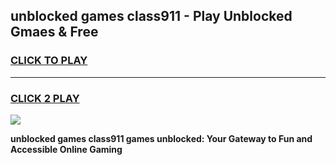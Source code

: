 
## unblocked games class911 - Play Unblocked Gmaes & Free
<h3>
<a href="https://news.freeplayer.one?title=unblocked_games_class911&ref=23F">CLICK TO PLAY</a></h3>
<hr>

<h3>
<a href="https://news.freeplayer.one?title=unblocked_games_class911&ref=23F">CLICK 2 PLAY</a>
  
</h3>

<a href="https://news.freeplayer.one?title=unblocked_games_class911&ref=23F/"><img src="https://clearcache.store/games.png"></a>


**unblocked games class911 games unblocked: Your Gateway to Fun and Accessible Online Gaming**

